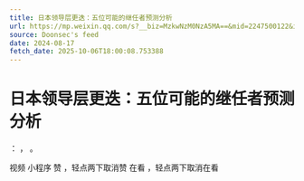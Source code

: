```yaml
---
title: 日本领导层更迭：五位可能的继任者预测分析
url: https://mp.weixin.qq.com/s?__biz=MzkwNzM0NzA5MA==&mid=2247500122&idx=1&sn=1abe35d5518e65f1bb1af7598eb7559a
source: Doonsec's feed
date: 2024-08-17
fetch_date: 2025-10-06T18:00:08.753388
---
```


# 日本领导层更迭：五位可能的继任者预测分析

：
，
。

视频
小程序
赞
，轻点两下取消赞
在看
，轻点两下取消在看